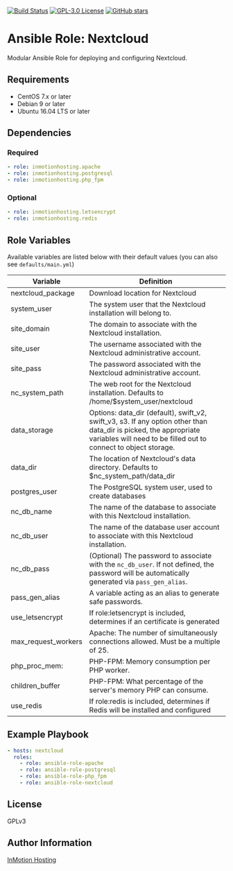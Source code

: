 [![Build Status](https://travis-ci.org/inmotionhosting/ansible-role-nextcloud.png?branch=master)](https://travis-ci.org/inmotionhosting/ansible-role-nextcloud) [![GPL-3.0 License](https://img.shields.io/github/license/inmotionhosting/ansible-role-nextcloud.svg?color=blue)](https://github.com/inmotionhosting/ansible-role-nextcloud/blob/master/LICENSE) [![GitHub stars](https://img.shields.io/github/stars/inmotionhosting/ansible-role-nextcloud.svg)](https://github.com/inmotionhosting/ansible-role-nextcloud/stargazers)

# Ansible Role: Nextcloud

Modular Ansible Role for deploying and configuring Nextcloud.

## Requirements

* CentOS 7.x or later
* Debian 9 or later
* Ubuntu 16.04 LTS or later

## Dependencies

### Required

```yaml
- role: inmotionhosting.apache
- role: inmotionhosting.postgresql
- role: inmotionhosting.php_fpm
```

### Optional
```yaml
- role: inmotionhosting.letsencrypt
- role: inmotionhosting.redis
```

## Role Variables

Available variables are listed below with their default values (you can also see `defaults/main.yml`)

| Variable | Definition |
| -------- | ---------- |
| nextcloud_package | Download location for Nextcloud
| system_user | The system user that the Nextcloud installation will belong to.
| site_domain | The domain to associate with the Nextcloud installation.
| site_user | The username associated with the Nextcloud administrative account.
| site_pass | The password associated with the Nextcloud administrative account.
| nc_system_path | The web root for the Nextcloud installation. Defaults to /home/$system_user/nextcloud
| data_storage | Options: data_dir (default), swift_v2, swift_v3, s3. If any option other than data_dir is picked, the appropriate variables will need to be filled out to connect to object storage.
| data_dir | The location of Nextcloud's data directory. Defaults to $nc_system_path/data_dir
| postgres_user | The PostgreSQL system user, used to create databases
| nc_db_name | The name of the database to associate with this Nextcloud installation.
| nc_db_user | The name of the database user account to associate with this Nextcloud installation.
| nc_db_pass | (Optional) The password to associate with the `nc_db_user`.  If not defined, the password will be automatically generated via `pass_gen_alias`.
| pass_gen_alias | A variable acting as an alias to generate safe passwords.
| use_letsencrypt | If role:letsencrypt is included, determines if an certificate is generated
| max_request_workers | Apache: The number of simultaneously connections allowed. Must be a multiple of 25.
| php_proc_mem: | PHP-FPM: Memory consumption per PHP worker.
| children_buffer | PHP-FPM: What percentage of the server's memory PHP can consume.
| use_redis | If role:redis is included, determines if Redis will be installed and configured

## Example Playbook
```yaml
- hosts: nextcloud
  roles:
    - role: ansible-role-apache
    - role: ansible-role-postgresql
    - role: ansible-role-php_fpm
    - role: ansible-role-nextcloud
```

## License

GPLv3

## Author Information

[InMotion Hosting](https://inmotionhosting.com)
